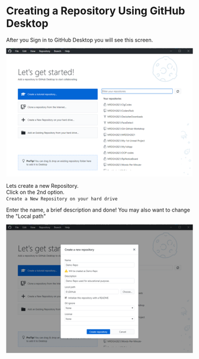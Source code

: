 # Creating a Repository Using GitHub Desktop

After you Sign in to GitHub Desktop you will see this screen.

![GD Repo Screen](/Assets/GD%20Repo%20Screen.png)<br>

Lets create a new Repository.<br>
Click on the 2nd option.<br>
`Create a New Repository on your hard drive`<br>

Enter the name, a brief description and done!
You may also want to change the "Local path"

![Creating Repo in GD](/Assets/Creating%20Repo%20in%20GD.png)<br>

